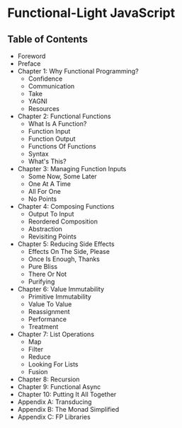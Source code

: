# Functional-Light JavaScript

## Table of Contents

* Foreword
* Preface
* Chapter 1: Why Functional Programming?
	* Confidence
	* Communication
	* Take
	* YAGNI
	* Resources
* Chapter 2: Functional Functions
	* What Is A Function?
	* Function Input
	* Function Output
	* Functions Of Functions
	* Syntax
	* What's This?
* Chapter 3: Managing Function Inputs
	* Some Now, Some Later
	* One At A Time
	* All For One
	* No Points
* Chapter 4: Composing Functions
	* Output To Input
	* Reordered Composition
	* Abstraction
	* Revisiting Points
* Chapter 5: Reducing Side Effects
	* Effects On The Side, Please
	* Once Is Enough, Thanks
	* Pure Bliss
	* There Or Not
	* Purifying
* Chapter 6: Value Immutability
	* Primitive Immutability
	* Value To Value
	* Reassignment
	* Performance
	* Treatment
* Chapter 7: List Operations
	* Map
	* Filter
	* Reduce
	* Looking For Lists
	* Fusion
* Chapter 8: Recursion
* Chapter 9: Functional Async
* Chapter 10: Putting It All Together
* Appendix A: Transducing
* Appendix B: The Monad Simplified
* Appendix C: FP Libraries
